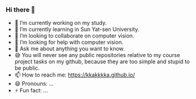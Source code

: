 ### Hi there 👋

- 🔭 I’m currently working on my study.
- 🌱 I’m currently learning in Sun Yat-sen University.
- 👯 I’m looking to collaborate on computer vision.
- 🤔 I’m looking for help with computer vision.
- 💬 Ask me about anything you want to know.
- 😅 You will never see any public repositories relative to my course project tasks on my github, because they are too simple and stupid to be public.
- 📫 How to reach me: https://kkakkkka.github.io/
- 😄 Pronouns: ...
- ⚡ Fun fact: ...

